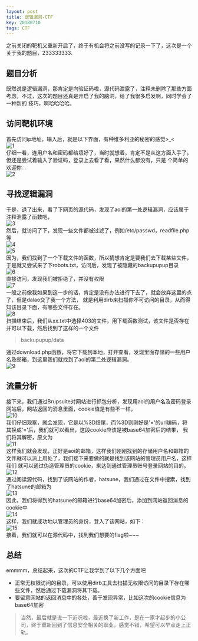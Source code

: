 ```yaml
---
layout: post
title: 逻辑漏洞-CTF
key: 20180710
tags: CTF
---
```


之前关闭的靶机又重新开启了，终于有机会将之前没写的记录一下了，这次是一个关于我的题目，233333333.
<!--more-->

## 题目分析  
既然说是逻辑漏洞，那肯定是向验证码啦，源代码泄露了，注释未删除了那些方面考虑，不过，这次的题目还真是开启了我的脑洞，给了我很多启发啊，同时学会了一种新的
技巧，啊哈哈哈哈。  
## 访问靶机环境  
首先访问ip地址，输入后，就是以下界面，有种维多利亚的秘密的感觉>_<  
![1](/xingruidong95.github.io/photo/lj1.png)  
仔细一看，连用户名和密码都给填好了，当时就想着，肯定不是从这方面入手了，但还是尝试着输入了验证码，登录上去看了看，果然什么都没有，只是
个简单的欢迎你...  
![2](/xingruidong95.github.io/photo/lj2.png)  
## 寻找逻辑漏洞
于是，退了出来，看了下网页的源代码，发现了aoi的第一处逻辑漏洞，应该属于注释泄露了函数吧，  
![3](/xingruidong95.github.io/photo/lj4.png)  
然后，就访问了下，发现一些文件都被过滤了，例如/etc/passwd，readfile.php等  
![4](/xingruidong95.github.io/photo/lj6.png)  
![5](/xingruidong95.github.io/photo/lj7.png)  
因为，我们找到了一个下载文件的函数，所以猜想肯定是要我们去下载某些文件，于是就又尝试来了下robots.txt，访问后，发现了被隐藏的backupupup目录  
![6](/xingruidong95.github.io/photo/lj8.png)  
直接访问，发现我们被拒绝了，并没有权限  
![7](/xingruidong95.github.io/photo/lj9.png)  
一般之前像我如果到这一步的话，肯定是没有办法进行下去了，就会放弃这里的点了，但是dalao交了我一个方法，
就是利用dirb来扫描你不可访问的目录，从而得知该目录下面，有哪些文件存在。  
![8](/xingruidong95.github.io/photo/lj10.png)  
扫描结束后，我们从xx.txt中选择403的文件，用下载函数测试，该文件是否存在并可以下载，然后找到了这样的一个文件  
> backupupup/data  

通过download.php函数，将它下载到本地，打开查看，发现里面存储的一些用户名及邮箱，到这里我们就找到了aoi的第二处逻辑漏洞。  
![9](/xingruidong95.github.io/photo/lj12.png)  
## 流量分析  
接下来，我们通过Brupsuite对网站进行抓包分析，发现用aoi的用户名及密码登录网站后，网站返回的消息里面，cookie值是有些不一样，  
![10](/xingruidong95.github.io/photo/lj13.png)  
我们仔细观察，就会发现，它是以%3D结尾，而%3D则刚好是'='的url编码，将其换成'='后，我们就可以看出，这段cookie应该是被base64加密后的结果，
我们将其解密，原文为  
![11](/xingruidong95.github.io/photo/lj14.png)  
这样我们就会发现，正好是aoi的邮箱，这样我们刚刚找到的存储用户名和邮箱的文件就可以派上用处了，我们接下来要做的就是找到该网站的管理员用户名，这样我们
就可以通过伪造管理员的cookie，来达到通过管理员账号登录网站的目的。  
![12](/xingruidong95.github.io/photo/lj15.png)  
通过阅读源代码，找到了该网站的作者，hatsune，我们通过在文件中搜索，找到了hatsune的邮箱为  
![13](/xingruidong95.github.io/photo/lj16.png)  
因此，我们将得到的hatsune的邮箱进行base64加密后，添加到网站返回消息的cookie中  
![14](/xingruidong95.github.io/photo/lj17.png)  
这样，我们就成功地以管理员的身份，登入了该网站，如下：  
![15](/xingruidong95.github.io/photo/lj18.png)  
接着，我们就可以在源代码中，找到我们想要的flag啦~~~  


## 总结
emmmm，总结起来，这次的CTF让我学到了以下几个方面吧  

- 正常无权限访问的目录，可以使用dirb工具去扫描无权限访问的目录下存在哪些文件，然后通过下载漏洞将其下载。  
- 要留意网站的返回消息中的各处，善于发现异常，比如这次的cookie信息为base64加密  
> 当然，最后就是说一下近况啦，最近换了新工作，是在一家才起步的小公司，终于重新回到了信息安全相关的职业，感觉不错，希望可以早点走上正轨。

